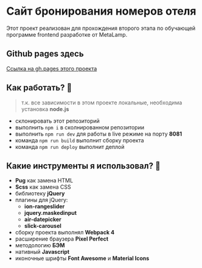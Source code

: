 # Сайт бронирования номеров отеля
Этот проект реализован для прохождения второго этапа по обучающей программе frontend разработке от MetaLamp.

## Github pages здесь
[Ссылка на gh.pages этого проекта](https://bunglebrot.github.io/hotel-the-toxin/)

## Как работать? :rocket:
> т.к. все зависимости в этом проекте локальные, необходима установка **node.js**
* склонировать этот репозиторий
* выполнить ```npm i``` в сколнированном репозитории
* выполнить ```npm run dev``` для работы в live режиме на порту **8081**
* команда ```npm run build``` выполнит сборку проекта
* команда ```npm run deploy``` выполнит деплой

## Какие инструменты я использовал? :wrench:
* **Pug** как замена HTML
* **Scss** как замена CSS
* библиотеку **jQuery**
* плагины для jQuery:
  - **ion-rangeslider**
  - **jquery.maskedinput**
  - **air-datepicker**
  - **slick-carousel**
* сборку проекта выполнял **Webpack 4**
* расширение браузера **Pixel Perfect**
* методологию **БЭМ**
* нативный **Javascript**
* иконочные шрифты **Font Awesome** и **Material Icons**
